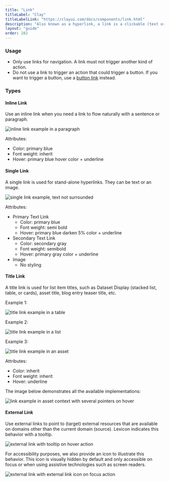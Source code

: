 ```yaml
---
title: "Link"
titleLabel: "Clay"
titleLabelLink: "https://clayui.com/docs/components/link.html"
description: "Also known as a hyperlink, a link is a clickable (text or image) element used for navigation purposes."
layout: "guide"
order: 282
---
```



### Usage
* Only use links for navigation. A link must not trigger another kind of action.
* Do not use a link to trigger an action that could trigger a button. If you want to trigger a button, use a [button link](../buttons) instead.

### Types

#### Inline Link

Use an inline link when you need a link to flow naturally with a sentence or paragraph.

![inline link example in a paragraph](/images/lexicon/LinkInline.jpg)

Attributes:
* Color: primary blue
* Font weight: inherit
* Hover: primary blue hover color + underline

#### Single Link

A single link is used for stand-alone hyperlinks. They can be text or an image.

![single link example, text not surrounded](/images/lexicon/LinkSingle.jpg)

Attributes:
* Primary Text Link
	* Color: primary blue
	* Font weight: semi bold
	* Hover: primary blue darken 5% color + underline
* Secondary Text Link
	* Color: secondary gray
	* Font weight: semibold
	* Hover: primary gray color + underline
* Image
	* No styling


#### Title Link

A title link is used for list item titles, such as Dataset Display (stacked list, table, or cards), asset title, blog entry teaser title, etc.

Example 1:

![title link example in a table](/images/lexicon/LinkTitleTable.jpg)

Example 2:

![title link example in a list](/images/lexicon/LinkTitleList.jpg)

Example 3:

![title link example in an asset](/images/lexicon/LinkTitleAsset.jpg)

Attributes:
* Color: inherit
* Font weight: inherit
* Hover: underline

The image below demonstrates all the available implementations:

![link example in asset context with several pointers on hover](/images/lexicon/LinkExampleInContext.jpg)


#### External Link

Use external links to point to (target) external resources that are available on domains other than the current domain (source). Lexicon indicates this behavior with a tooltip. 

![external link with tooltip on hover action](/images/lexicon/LinkExternalTooltip.jpg)

For accessibility purposes, we also provide an icon to illustrate this behavior. This icon is visually hidden by default and only accessible on focus or when using assistive technologies such as screen readers.

![external link with external link icon on focus action](/images/lexicon/LinkExternalFocus.jpg)
